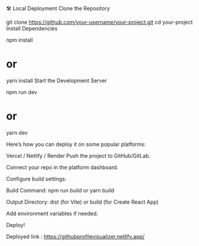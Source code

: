 🛠️ Local Deployment
Clone the Repository

git clone https://github.com/your-username/your-project.git
cd your-project
Install Dependencies

npm install

# or

yarn install
Start the Development Server

npm run dev

# or

yarn dev


Here’s how you can deploy it on some popular platforms:

Vercel / Netlify / Render
Push the project to GitHub/GitLab.

Connect your repo in the platform dashboard.

Configure build settings:

Build Command: npm run build or yarn build

Output Directory: dist (for Vite) or build (for Create React App)

Add environment variables if needed.

Deploy!


Deployed link : https://githubprofilevisualizer.netlify.app/